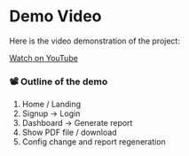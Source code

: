 # Demo Video

Here is the video demonstration of the project:

[Watch on YouTube](https://youtu.be/J_3IDeWvJu0)

### 📽️ Outline of the demo

1. Home / Landing  
2. Signup → Login  
3. Dashboard → Generate report  
4. Show PDF file / download  
5. Config change and report regeneration  
